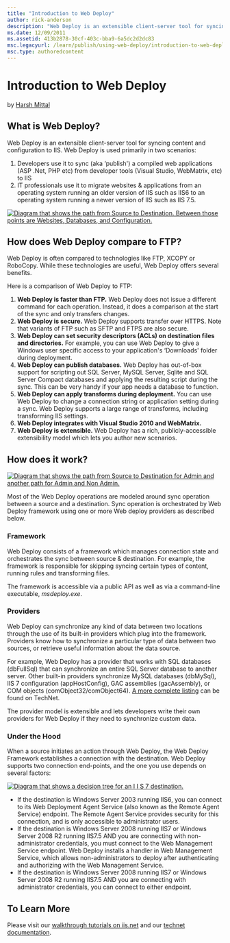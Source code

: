 ```yaml
---
title: "Introduction to Web Deploy"
author: rick-anderson
description: "Web Deploy is an extensible client-server tool for syncing content and configuration to IIS. Web Deploy is used primarily in two scenarios: Developers use it..."
ms.date: 12/09/2011
ms.assetid: 413b2878-30cf-403c-bba9-6a5dc2d2dc83
msc.legacyurl: /learn/publish/using-web-deploy/introduction-to-web-deploy
msc.type: authoredcontent
---
```

# Introduction to Web Deploy

by [Harsh Mittal](https://twitter.com/harshmittal)

## What is Web Deploy?

Web Deploy is an extensible client-server tool for syncing content and configuration to IIS. Web Deploy is used primarily in two scenarios:

1. Developers use it to sync (aka ‘publish') a compiled web applications (ASP .Net, PHP etc) from developer tools (Visual Studio, WebMatrix, etc) to IIS
2. IT professionals use it to migrate websites &amp; applications from an operating system running an older version of IIS such as IIS6 to an operating system running a newer version of IIS such as IIS 7.5.

[![Diagram that shows the path from Source to Destination. Between those points are Websites, Databases, and Configuration.](introduction-to-web-deploy/_static/image1.png)](introduction-to-web-deploy/_static/image1.png)

## How does Web Deploy compare to FTP?

Web Deploy is often compared to technologies like FTP, XCOPY or RoboCopy. While these technologies are useful, Web Deploy offers several benefits.

Here is a comparison of Web Deploy to FTP:

1. **Web Deploy is faster than FTP.** Web Deploy does not issue a different command for each operation. Instead, it does a comparison at the start of the sync and only transfers changes.
2. **Web Deploy is secure.** Web Deploy supports transfer over HTTPS. Note that variants of FTP such as SFTP and FTPS are also secure.
3. **Web Deploy can set security descriptors (ACLs) on destination files and directories.** For example, you can use Web Deploy to give a Windows user specific access to your application's ‘Downloads' folder during deployment.
4. **Web Deploy can publish databases.** Web Deploy has out-of-box support for scripting out SQL Server, MySQL Server, Sqlite and SQL Server Compact databases and applying the resulting script during the sync. This can be very handy if your app needs a database to function.
5. **Web Deploy can apply transforms during deployment.** You can use Web Deploy to change a connection string or application setting during a sync. Web Deploy supports a large range of transforms, including transforming IIS settings.
6. **Web Deploy integrates with Visual Studio 2010 and WebMatrix.**
7. **Web Deploy is extensible.** Web Deploy has a rich, publicly-accessible extensibility model which lets you author new scenarios.

## How does it work?

[![Diagram that shows the path from Source to Destination for Admin and another path for Admin and Non Admin.](introduction-to-web-deploy/_static/image3.png)](introduction-to-web-deploy/_static/image3.png)

Most of the Web Deploy operations are modeled around sync operation between a source and a destination. Sync operation is orchestrated by Web Deploy framework using one or more Web deploy providers as described below.

### Framework

Web Deploy consists of a framework which manages connection state and orchestrates the sync between source &amp; destination. For example, the framework is responsible for skipping syncing certain types of content, running rules and transforming files.

The framework is accessible via a public API as well as via a command-line executable, *msdeploy.exe*.

### Providers

Web Deploy can synchronize any kind of data between two locations through the use of its built-in providers which plug into the framework. Providers know how to synchronize a particular type of data between two sources, or retrieve useful information about the data source.

For example, Web Deploy has a provider that works with SQL databases (dbFullSql) that can synchronize an entire SQL Server database to another server. Other built-in providers synchronize MySQL databases (dbMySql), IIS 7 configuration (appHostConfig), GAC assemblies (gacAssembly), or COM objects (comObject32/comObject64). [A more complete listing](https://technet.microsoft.com/library/dd569040(WS.10).aspx) can be found on TechNet.

The provider model is extensible and lets developers write their own providers for Web Deploy if they need to synchronize custom data.

### Under the Hood

When a source initiates an action through Web Deploy, the Web Deploy Framework establishes a connection with the destination. Web Deploy supports two connection end-points, and the one you use depends on several factors:

[![Diagram that shows a decision tree for an I I S 7 destination.](introduction-to-web-deploy/_static/image7.png)](introduction-to-web-deploy/_static/image7.png)

- If the destination is Windows Server 2003 running IIS6, you can connect to its Web Deployment Agent Service (also known as the Remote Agent Service) endpoint. The Remote Agent Service provides security for this connection, and is only accessible to administrator users.
- If the destination is Windows Server 2008 running IIS7 or Windows Server 2008 R2 running IIS7.5 AND you are connecting with non-administrator credentials, you must connect to the Web Management Service endpoint. Web Deploy installs a handler in Web Management Service, which allows non-administrators to deploy after authenticating and authorizing with the Web Management Service.
- If the destination is Windows Server 2008 running IIS7 or Windows Server 2008 R2 running IIS7.5 AND you are connecting with administrator credentials, you can connect to either endpoint.

## To Learn More

Please visit our [walkthrough tutorials on iis.net](../deploying-application-packages/index.md) and our [technet documentation](https://technet.microsoft.com/library/dd568996(v=ws.10).aspx).
